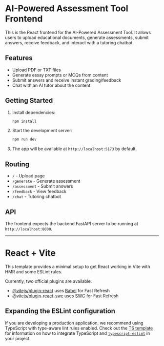 # AI-Powered Assessment Tool Frontend

This is the React frontend for the AI-Powered Assessment Tool. It allows users to upload educational documents, generate assessments, submit answers, receive feedback, and interact with a tutoring chatbot.

## Features
- Upload PDF or TXT files
- Generate essay prompts or MCQs from content
- Submit answers and receive instant grading/feedback
- Chat with an AI tutor about the content

## Getting Started

1. Install dependencies:
   ```bash
   npm install
   ```
2. Start the development server:
   ```bash
   npm run dev
   ```
3. The app will be available at `http://localhost:5173` by default.

## Routing
- `/` - Upload page
- `/generate` - Generate assessment
- `/assessment` - Submit answers
- `/feedback` - View feedback
- `/chat` - Tutoring chatbot

## API
The frontend expects the backend FastAPI server to be running at `http://localhost:8000`.

---

# React + Vite

This template provides a minimal setup to get React working in Vite with HMR and some ESLint rules.

Currently, two official plugins are available:

- [@vitejs/plugin-react](https://github.com/vitejs/vite-plugin-react/blob/main/packages/plugin-react) uses [Babel](https://babeljs.io/) for Fast Refresh
- [@vitejs/plugin-react-swc](https://github.com/vitejs/vite-plugin-react/blob/main/packages/plugin-react-swc) uses [SWC](https://swc.rs/) for Fast Refresh

## Expanding the ESLint configuration

If you are developing a production application, we recommend using TypeScript with type-aware lint rules enabled. Check out the [TS template](https://github.com/vitejs/vite/tree/main/packages/create-vite/template-react-ts) for information on how to integrate TypeScript and [`typescript-eslint`](https://typescript-eslint.io) in your project.
